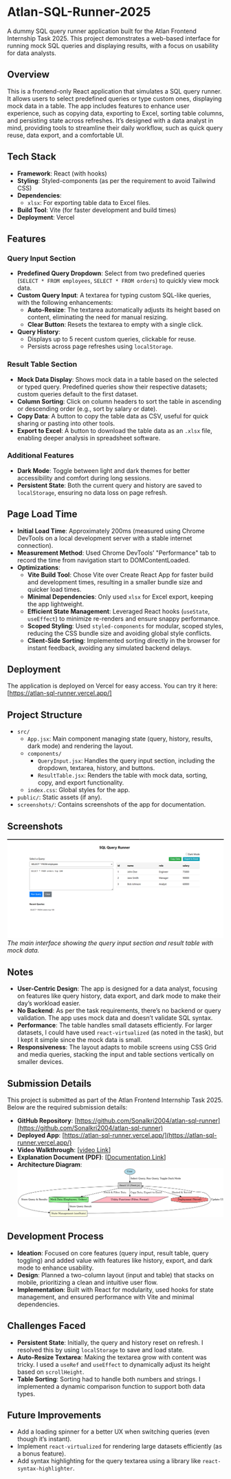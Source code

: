 # Atlan-SQL-Runner-2025

A dummy SQL query runner application built for the Atlan Frontend Internship Task 2025. This project demonstrates a web-based interface for running mock SQL queries and displaying results, with a focus on usability for data analysts.

## Overview

This is a frontend-only React application that simulates a SQL query runner. It allows users to select predefined queries or type custom ones, displaying mock data in a table. The app includes features to enhance user experience, such as copying data, exporting to Excel, sorting table columns, and persisting state across refreshes. It’s designed with a data analyst in mind, providing tools to streamline their daily workflow, such as quick query reuse, data export, and a comfortable UI.

## Tech Stack

- **Framework**: React (with hooks)
- **Styling**: Styled-components (as per the requirement to avoid Tailwind CSS)
- **Dependencies**:
  - `xlsx`: For exporting table data to Excel files.
- **Build Tool**: Vite (for faster development and build times)
- **Deployment**: Vercel

## Features

### Query Input Section
- **Predefined Query Dropdown**: Select from two predefined queries (`SELECT * FROM employees`, `SELECT * FROM orders`) to quickly view mock data.
- **Custom Query Input**: A textarea for typing custom SQL-like queries, with the following enhancements:
  - **Auto-Resize**: The textarea automatically adjusts its height based on content, eliminating the need for manual resizing.
  - **Clear Button**: Resets the textarea to empty with a single click.
- **Query History**:
  - Displays up to 5 recent custom queries, clickable for reuse.
  - Persists across page refreshes using `localStorage`.

### Result Table Section
- **Mock Data Display**: Shows mock data in a table based on the selected or typed query. Predefined queries show their respective datasets; custom queries default to the first dataset.
- **Column Sorting**: Click on column headers to sort the table in ascending or descending order (e.g., sort by salary or date).
- **Copy Data**: A button to copy the table data as CSV, useful for quick sharing or pasting into other tools.
- **Export to Excel**: A button to download the table data as an `.xlsx` file, enabling deeper analysis in spreadsheet software.

### Additional Features
- **Dark Mode**: Toggle between light and dark themes for better accessibility and comfort during long sessions.
- **Persistent State**: Both the current query and history are saved to `localStorage`, ensuring no data loss on page refresh.

## Page Load Time

- **Initial Load Time**: Approximately 200ms (measured using Chrome DevTools on a local development server with a stable internet connection).
- **Measurement Method**: Used Chrome DevTools’ "Performance" tab to record the time from navigation start to DOMContentLoaded.
- **Optimizations**:
  - **Vite Build Tool**: Chose Vite over Create React App for faster build and development times, resulting in a smaller bundle size and quicker load times.
  - **Minimal Dependencies**: Only used `xlsx` for Excel export, keeping the app lightweight.
  - **Efficient State Management**: Leveraged React hooks (`useState`, `useEffect`) to minimize re-renders and ensure snappy performance.
  - **Scoped Styling**: Used `styled-components` for modular, scoped styles, reducing the CSS bundle size and avoiding global style conflicts.
  - **Client-Side Sorting**: Implemented sorting directly in the browser for instant feedback, avoiding any simulated backend delays.

## Deployment

The application is deployed on Vercel for easy access. You can try it here:  
[https://atlan-sql-runner.vercel.app/]

## Project Structure

- `src/`
  - `App.jsx`: Main component managing state (query, history, results, dark mode) and rendering the layout.
  - `components/`
    - `QueryInput.jsx`: Handles the query input section, including the dropdown, textarea, history, and buttons.
    - `ResultTable.jsx`: Renders the table with mock data, sorting, copy, and export functionality.
  - `index.css`: Global styles for the app.
- `public/`: Static assets (if any).
- `screenshots/`: Contains screenshots of the app for documentation.

## Screenshots

![SQL Query Runner Interface](image.png)  
*The main interface showing the query input section and result table with mock data.*


## Notes

- **User-Centric Design**: The app is designed for a data analyst, focusing on features like query history, data export, and dark mode to make their day’s workload easier.
- **No Backend**: As per the task requirements, there’s no backend or query validation. The app uses mock data and doesn’t validate SQL syntax.
- **Performance**: The table handles small datasets efficiently. For larger datasets, I could have used `react-virtualized` (as noted in the task), but I kept it simple since the mock data is small.
- **Responsiveness**: The layout adapts to mobile screens using CSS Grid and media queries, stacking the input and table sections vertically on smaller devices.

## Submission Details

This project is submitted as part of the Atlan Frontend Internship Task 2025. Below are the required submission details:

- **GitHub Repository**: [https://github.com/Sonalkri2004/atlan-sql-runner](https://github.com/Sonalkri2004/atlan-sql-runner) 
- **Deployed App**: [https://atlan-sql-runner.vercel.app/](https://atlan-sql-runner.vercel.app/)
- **Video Walkthrough**: [[video Link](https://drive.google.com/file/d/1mNoW-W78SO2UmQ-CVHbifjcYbR0Sk3b6/view?usp=sharing)] 
- **Explanation Document (PDF)**: [[Documentation Link](https://drive.google.com/file/d/17ieQbR7tVhzvW6Uxtqcb_xMwnG0xGKcE/view?usp=sharing)] 
- **Architecture Diagram**: ![alt text](architecture_diagram.png) 


## Development Process

- **Ideation**: Focused on core features (query input, result table, query toggling) and added value with features like history, export, and dark mode to enhance usability.
- **Design**: Planned a two-column layout (input and table) that stacks on mobile, prioritizing a clean and intuitive user flow.
- **Implementation**: Built with React for modularity, used hooks for state management, and ensured performance with Vite and minimal dependencies.

## Challenges Faced

- **Persistent State**: Initially, the query and history reset on refresh. I resolved this by using `localStorage` to save and load state.
- **Auto-Resize Textarea**: Making the textarea grow with content was tricky. I used a `useRef` and `useEffect` to dynamically adjust its height based on `scrollHeight`.
- **Table Sorting**: Sorting had to handle both numbers and strings. I implemented a dynamic comparison function to support both data types.

## Future Improvements

- Add a loading spinner for a better UX when switching queries (even though it’s instant).
- Implement `react-virtualized` for rendering large datasets efficiently (as a bonus feature).
- Add syntax highlighting for the query textarea using a library like `react-syntax-highlighter`.
